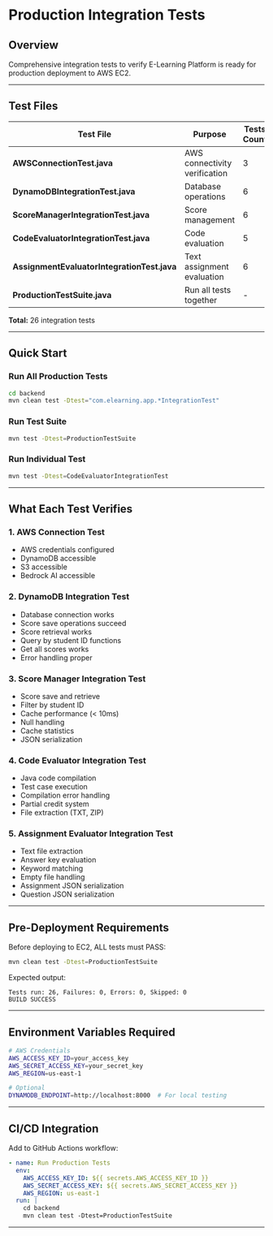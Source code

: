 # Production Integration Tests

## Overview

Comprehensive integration tests to verify E-Learning Platform is ready for production deployment to AWS EC2.

---

## Test Files

| Test File | Purpose | Tests Count |
|-----------|---------|-------------|
| **AWSConnectionTest.java** | AWS connectivity verification | 3 |
| **DynamoDBIntegrationTest.java** | Database operations | 6 |
| **ScoreManagerIntegrationTest.java** | Score management | 6 |
| **CodeEvaluatorIntegrationTest.java** | Code evaluation | 5 |
| **AssignmentEvaluatorIntegrationTest.java** | Text assignment evaluation | 6 |
| **ProductionTestSuite.java** | Run all tests together | - |

**Total:** 26 integration tests

---

## Quick Start

### Run All Production Tests
```bash
cd backend
mvn clean test -Dtest="com.elearning.app.*IntegrationTest"
```

### Run Test Suite
```bash
mvn test -Dtest=ProductionTestSuite
```

### Run Individual Test
```bash
mvn test -Dtest=CodeEvaluatorIntegrationTest
```

---

## What Each Test Verifies

### 1. AWS Connection Test
- AWS credentials configured
- DynamoDB accessible
- S3 accessible
- Bedrock AI accessible

### 2. DynamoDB Integration Test
- Database connection works
- Score save operations succeed
- Score retrieval works
- Query by student ID functions
- Get all scores works
- Error handling proper

### 3. Score Manager Integration Test
- Score save and retrieve
- Filter by student ID
- Cache performance (< 10ms)
- Null handling
- Cache statistics
- JSON serialization

### 4. Code Evaluator Integration Test
- Java code compilation
- Test case execution
- Compilation error handling
- Partial credit system
- File extraction (TXT, ZIP)

### 5. Assignment Evaluator Integration Test
- Text file extraction
- Answer key evaluation
- Keyword matching
- Empty file handling
- Assignment JSON serialization
- Question JSON serialization

---

## Pre-Deployment Requirements

Before deploying to EC2, ALL tests must PASS:

```bash
mvn clean test -Dtest=ProductionTestSuite
```

Expected output:
```
Tests run: 26, Failures: 0, Errors: 0, Skipped: 0
BUILD SUCCESS
```

---

## Environment Variables Required

```bash
# AWS Credentials
AWS_ACCESS_KEY_ID=your_access_key
AWS_SECRET_ACCESS_KEY=your_secret_key
AWS_REGION=us-east-1

# Optional
DYNAMODB_ENDPOINT=http://localhost:8000  # For local testing
```

---

## CI/CD Integration

Add to GitHub Actions workflow:

```yaml
- name: Run Production Tests
  env:
    AWS_ACCESS_KEY_ID: ${{ secrets.AWS_ACCESS_KEY_ID }}
    AWS_SECRET_ACCESS_KEY: ${{ secrets.AWS_SECRET_ACCESS_KEY }}
    AWS_REGION: us-east-1
  run: |
    cd backend
    mvn clean test -Dtest=ProductionTestSuite
```

---